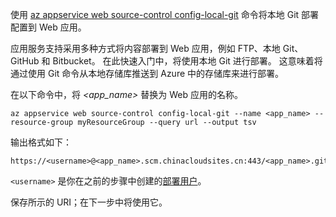 使用 [az appservice web source-control config-local-git](https://docs.microsoft.com/cli/azure/webapp/source-control#config-local-git) 命令将本地 Git 部署配置到 Web 应用。

应用服务支持采用多种方式将内容部署到 Web 应用，例如 FTP、本地 Git、GitHub 和 Bitbucket。 在此快速入门中，将使用本地 Git 进行部署。 这意味着将通过使用 Git 命令从本地存储库推送到 Azure 中的存储库来进行部署。 

在以下命令中，将 *\<app_name>* 替换为 Web 应用的名称。

```azurecli
az appservice web source-control config-local-git --name <app_name> --resource-group myResourceGroup --query url --output tsv
```

输出格式如下：

```
https://<username>@<app_name>.scm.chinacloudsites.cn:443/<app_name>.git
```

`<username>` 是你在之前的步骤中创建的[部署用户](#configure-a-deployment-user)。

保存所示的 URI；在下一步中将使用它。
